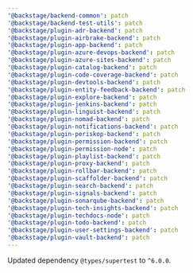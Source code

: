 ```yaml
---
'@backstage/backend-common': patch
'@backstage/backend-test-utils': patch
'@backstage/plugin-adr-backend': patch
'@backstage/plugin-airbrake-backend': patch
'@backstage/plugin-app-backend': patch
'@backstage/plugin-azure-devops-backend': patch
'@backstage/plugin-azure-sites-backend': patch
'@backstage/plugin-catalog-backend': patch
'@backstage/plugin-code-coverage-backend': patch
'@backstage/plugin-devtools-backend': patch
'@backstage/plugin-entity-feedback-backend': patch
'@backstage/plugin-explore-backend': patch
'@backstage/plugin-jenkins-backend': patch
'@backstage/plugin-linguist-backend': patch
'@backstage/plugin-nomad-backend': patch
'@backstage/plugin-notifications-backend': patch
'@backstage/plugin-periskop-backend': patch
'@backstage/plugin-permission-backend': patch
'@backstage/plugin-permission-node': patch
'@backstage/plugin-playlist-backend': patch
'@backstage/plugin-proxy-backend': patch
'@backstage/plugin-rollbar-backend': patch
'@backstage/plugin-scaffolder-backend': patch
'@backstage/plugin-search-backend': patch
'@backstage/plugin-signals-backend': patch
'@backstage/plugin-sonarqube-backend': patch
'@backstage/plugin-tech-insights-backend': patch
'@backstage/plugin-techdocs-node': patch
'@backstage/plugin-todo-backend': patch
'@backstage/plugin-user-settings-backend': patch
'@backstage/plugin-vault-backend': patch
---
```


Updated dependency `@types/supertest` to `^6.0.0`.
